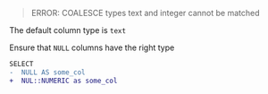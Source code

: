 >ERROR: COALESCE types text and integer cannot be matched

The default column type is `text`

Ensure that `NULL` columns have the right type

```diff
SELECT
-  NULL AS some_col
+  NUL::NUMERIC as some_col
```

